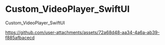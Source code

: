 # Custom_VideoPlayer_SwiftUI
Custom_VideoPlayer_SwiftUI




https://github.com/user-attachments/assets/72a68d48-aa34-4a6a-ab39-f885afbacecd



